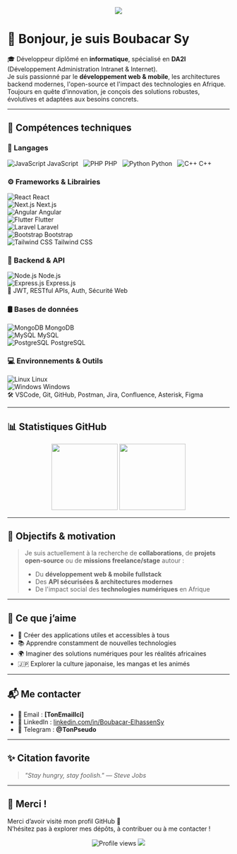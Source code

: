 <p align="center">
  <img src="https://readme-typing-svg.herokuapp.com?color=%2300F78C&lines=Bienvenue+sur+mon+profil+GitHub+!;Développeur+Web+%26+Mobile;Passionné+par+l'open-source+et+les+technologies+modernes" />
</p>

# 👋 Bonjour, je suis **Boubacar Sy**

🎓 Développeur diplômé en **informatique**, spécialisé en **DA2I** (Développement Administration Intranet & Internet).  
Je suis passionné par le **développement web & mobile**, les architectures backend modernes, l'open-source et l'impact des technologies en Afrique.  
Toujours en quête d’innovation, je conçois des solutions robustes, évolutives et adaptées aux besoins concrets.

---

## 🚀 Compétences techniques

### 🧠 Langages
![JavaScript](https://img.icons8.com/color/24/000000/javascript.png) JavaScript &nbsp;
![PHP](https://img.icons8.com/officel/24/000000/php-logo.png) PHP &nbsp;
![Python](https://img.icons8.com/color/24/000000/python.png) Python &nbsp;
![C++](https://img.icons8.com/color/24/000000/c-plus-plus-logo.png) C++

### ⚙️ Frameworks & Librairies
![React](https://img.icons8.com/color/24/000000/react-native.png) React  
![Next.js](https://img.icons8.com/color/24/000000/nextjs.png) Next.js  
![Angular](https://img.icons8.com/color/24/000000/angularjs.png) Angular  
![Flutter](https://img.icons8.com/color/24/000000/flutter.png) Flutter  
![Laravel](https://img.icons8.com/fluency/24/000000/laravel.png) Laravel  
![Bootstrap](https://img.icons8.com/color/24/000000/bootstrap.png) Bootstrap  
![Tailwind CSS](https://img.icons8.com/color/24/000000/tailwindcss.png) Tailwind CSS  

### 🔧 Backend & API
![Node.js](https://img.icons8.com/color/24/000000/nodejs.png) Node.js  
![Express.js](https://img.icons8.com/ios/24/000000/express-js.png) Express.js  
🔐 JWT, RESTful APIs, Auth, Sécurité Web

### 🛢️ Bases de données
![MongoDB](https://img.icons8.com/color/24/000000/mongodb.png) MongoDB  
![MySQL](https://img.icons8.com/color/24/000000/mysql-logo.png) MySQL  
![PostgreSQL](https://img.icons8.com/color/24/000000/postgresql.png) PostgreSQL  

### 💻 Environnements & Outils
![Linux](https://img.icons8.com/color/24/000000/linux.png) Linux  
![Windows](https://img.icons8.com/color/24/000000/windows-10.png) Windows  
🛠️ VSCode, Git, GitHub, Postman, Jira, Confluence, Asterisk, Figma

---

## 📊 Statistiques GitHub

<p align="center">
  <img src="https://github-readme-stats.vercel.app/api?username=BoubacarSy&show_icons=true&theme=radical&hide_title=true" height="150">
  <img src="https://github-readme-stats.vercel.app/api/top-langs/?username=BoubacarSy&layout=compact&theme=radical" height="150">
</p>

---

## 🌱 Objectifs & motivation

> Je suis actuellement à la recherche de **collaborations**, de **projets open-source** ou de **missions freelance/stage** autour :
> - Du **développement web & mobile fullstack**
> - Des **API sécurisées & architectures modernes**
> - De l'impact social des **technologies numériques** en Afrique

---

## 🎯 Ce que j’aime

- 📱 Créer des applications utiles et accessibles à tous
- 📚 Apprendre constamment de nouvelles technologies
- 🌍 Imaginer des solutions numériques pour les réalités africaines
- 🇯🇵 Explorer la culture japonaise, les mangas et les animés

---

## 📬 Me contacter

- 📧 Email : **[TonEmailIci]**
- 💼 LinkedIn : [linkedin.com/in/Boubacar-ElhassenSy](https://www.linkedin.com/in/boubacar-elhassansy)
- 📱 Telegram : **@TonPseudo**

---

## ✨ Citation favorite

> _"Stay hungry, stay foolish." — Steve Jobs_

---

## 🙌 Merci !

Merci d’avoir visité mon profil GitHub 🙏  
N’hésitez pas à explorer mes dépôts, à contribuer ou à me contacter !

<p align="center">
  <img src="https://komarev.com/ghpvc/?username=BoubacarSy&style=flat-square&color=blue" alt="Profile views" />
  <img src="https://img.shields.io/github/followers/CarbabouSy?label=Suivez-moi&style=social" />
</p>